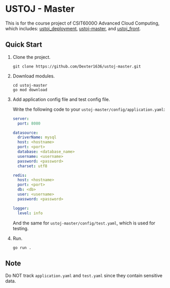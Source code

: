 # USTOJ - Master

This is for the course project of CSIT6000O Advanced Cloud Computing, which includes:
[ustoj_deployment](https://github.com/KMFtcy/ustoj_deployment),
[ustoj-master](https://github.com/Dexter1636/ustoj-master), and
[ustoj_front](https://github.com/1023198294/ustoj_front).

## Quick Start

1. Clone the project.
    
    ```
    git clone https://github.com/Dexter1636/ustoj-master.git
    ```

2. Download modules.
    
    ```
    cd ustoj-master
    go mod download
    ```

3. Add application config file and test config file.
    
    Write the following code to your `ustoj-master/config/application.yaml`:
    
    ```yaml
    server:
      port: 8080
    
    datasource:
      driverName: mysql
      host: <hostname>
      port: <port>
      database: <database_name>
      username: <username>
      password: <password>
      charset: utf8
   
   redis:
      host: <hostname>
      port: <port>
      db: <db>
      user: <username>
      password: <password>
    
    logger:
      level: info
    ```
   
    And the same for `ustoj-master/config/test.yaml`, which is used for testing.

4. Run.
    
    ```
    go run .
    ```

## Note

Do NOT track `application.yaml` and `test.yaml` since they contain sensitive data.
